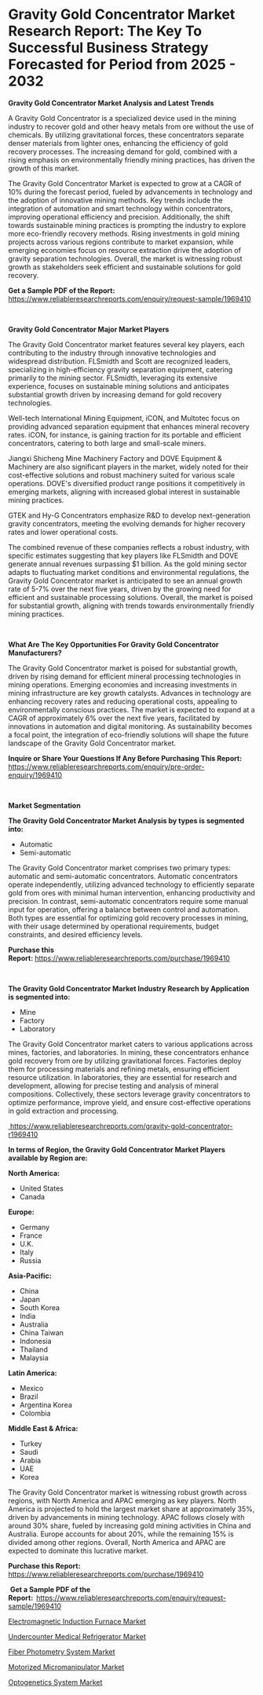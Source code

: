 <p><h1>Gravity Gold Concentrator Market Research Report: The Key To Successful Business Strategy Forecasted for Period from 2025 - 2032</h1></p><p><strong>Gravity Gold Concentrator Market Analysis and Latest Trends</strong></p>
<p><p>A Gravity Gold Concentrator is a specialized device used in the mining industry to recover gold and other heavy metals from ore without the use of chemicals. By utilizing gravitational forces, these concentrators separate denser materials from lighter ones, enhancing the efficiency of gold recovery processes. The increasing demand for gold, combined with a rising emphasis on environmentally friendly mining practices, has driven the growth of this market.</p><p>The Gravity Gold Concentrator Market is expected to grow at a CAGR of 10% during the forecast period, fueled by advancements in technology and the adoption of innovative mining methods. Key trends include the integration of automation and smart technology within concentrators, improving operational efficiency and precision. Additionally, the shift towards sustainable mining practices is prompting the industry to explore more eco-friendly recovery methods. Rising investments in gold mining projects across various regions contribute to market expansion, while emerging economies focus on resource extraction drive the adoption of gravity separation technologies. Overall, the market is witnessing robust growth as stakeholders seek efficient and sustainable solutions for gold recovery.</p></p>
<p><strong>Get a Sample PDF of the Report:&nbsp;</strong> <a href="https://www.reliableresearchreports.com/enquiry/request-sample/1969410?utm_campaign=13&utm_medium=2&utm_source=Github&utm_content=ia&utm_term=20022025&utm_id=gravity-gold-concentrator">https://www.reliableresearchreports.com/enquiry/request-sample/1969410</a></p>
<p>&nbsp;</p>
<p><strong>Gravity Gold Concentrator Major Market Players</strong></p>
<p><p>The Gravity Gold Concentrator market features several key players, each contributing to the industry through innovative technologies and widespread distribution. FLSmidth and Scott are recognized leaders, specializing in high-efficiency gravity separation equipment, catering primarily to the mining sector. FLSmidth, leveraging its extensive experience, focuses on sustainable mining solutions and anticipates substantial growth driven by increasing demand for gold recovery technologies.</p><p>Well-tech International Mining Equipment, iCON, and Multotec focus on providing advanced separation equipment that enhances mineral recovery rates. iCON, for instance, is gaining traction for its portable and efficient concentrators, catering to both large and small-scale miners.</p><p>Jiangxi Shicheng Mine Machinery Factory and DOVE Equipment & Machinery are also significant players in the market, widely noted for their cost-effective solutions and robust machinery suited for various scale operations. DOVE's diversified product range positions it competitively in emerging markets, aligning with increased global interest in sustainable mining practices.</p><p>GTEK and Hy-G Concentrators emphasize R&D to develop next-generation gravity concentrators, meeting the evolving demands for higher recovery rates and lower operational costs. </p><p>The combined revenue of these companies reflects a robust industry, with specific estimates suggesting that key players like FLSmidth and DOVE generate annual revenues surpassing $1 billion. As the gold mining sector adapts to fluctuating market conditions and environmental regulations, the Gravity Gold Concentrator market is anticipated to see an annual growth rate of 5-7% over the next five years, driven by the growing need for efficient and sustainable processing solutions. Overall, the market is poised for substantial growth, aligning with trends towards environmentally friendly mining practices.</p></p>
<p>&nbsp;</p>
<p><strong>What Are The Key Opportunities For Gravity Gold Concentrator Manufacturers?</strong></p>
<p><p>The Gravity Gold Concentrator market is poised for substantial growth, driven by rising demand for efficient mineral processing technologies in mining operations. Emerging economies and increasing investments in mining infrastructure are key growth catalysts. Advances in technology are enhancing recovery rates and reducing operational costs, appealing to environmentally conscious practices. The market is expected to expand at a CAGR of approximately 6% over the next five years, facilitated by innovations in automation and digital monitoring. As sustainability becomes a focal point, the integration of eco-friendly solutions will shape the future landscape of the Gravity Gold Concentrator market.</p></p>
<p><strong>Inquire or Share Your Questions If Any Before Purchasing This Report:</strong> <a href="https://www.reliableresearchreports.com/enquiry/pre-order-enquiry/1969410?utm_campaign=13&utm_medium=2&utm_source=Github&utm_content=ia&utm_term=20022025&utm_id=gravity-gold-concentrator">https://www.reliableresearchreports.com/enquiry/pre-order-enquiry/1969410</a></p>
<p>&nbsp;</p>
<p><strong>Market Segmentation</strong></p>
<p><strong>The Gravity Gold Concentrator Market Analysis by types is segmented into:</strong></p>
<p><ul><li>Automatic</li><li>Semi-automatic</li></ul></p>
<p><p>The Gravity Gold Concentrator market comprises two primary types: automatic and semi-automatic concentrators. Automatic concentrators operate independently, utilizing advanced technology to efficiently separate gold from ores with minimal human intervention, enhancing productivity and precision. In contrast, semi-automatic concentrators require some manual input for operation, offering a balance between control and automation. Both types are essential for optimizing gold recovery processes in mining, with their usage determined by operational requirements, budget constraints, and desired efficiency levels.</p></p>
<p><strong>Purchase this Report:&nbsp;</strong><a href="https://www.reliableresearchreports.com/purchase/1969410?utm_campaign=13&utm_medium=2&utm_source=Github&utm_content=ia&utm_term=20022025&utm_id=gravity-gold-concentrator">https://www.reliableresearchreports.com/purchase/1969410</a></p>
<p>&nbsp;</p>
<p><strong>The Gravity Gold Concentrator Market Industry Research by Application is segmented into:</strong></p>
<p><ul><li>Mine</li><li>Factory</li><li>Laboratory</li></ul></p>
<p><p>The Gravity Gold Concentrator market caters to various applications across mines, factories, and laboratories. In mining, these concentrators enhance gold recovery from ore by utilizing gravitational forces. Factories deploy them for processing materials and refining metals, ensuring efficient resource utilization. In laboratories, they are essential for research and development, allowing for precise testing and analysis of mineral compositions. Collectively, these sectors leverage gravity concentrators to optimize performance, improve yield, and ensure cost-effective operations in gold extraction and processing.</p></p>
<p><a href="https://www.reliableresearchreports.com/gravity-gold-concentrator-r1969410?utm_campaign=13&utm_medium=2&utm_source=Github&utm_content=ia&utm_term=20022025&utm_id=gravity-gold-concentrator">&nbsp;https://www.reliableresearchreports.com/gravity-gold-concentrator-r1969410</a></p>
<p><strong>In terms of Region, the Gravity Gold Concentrator Market Players available by Region are:</strong></p>
<p>
    <p> <strong> North America: </strong>
        <ul>
            <li>United States</li>
            <li>Canada</li>
        </ul>
        </p> 
    <p> <strong> Europe: </strong>
        <ul>
            <li>Germany</li>
            <li>France</li>
            <li>U.K.</li>
            <li>Italy</li>
            <li>Russia</li>
        </ul>
        </p> 
    <p> <strong> Asia-Pacific: </strong>
        <ul>
            <li>China</li>
            <li>Japan</li>
            <li>South Korea</li>
            <li>India</li>
            <li>Australia</li>
            <li>China Taiwan</li>
            <li>Indonesia</li>
            <li>Thailand</li>
            <li>Malaysia</li>
        </ul>
        </p> 
    <p> <strong> Latin America: </strong>
        <ul>
            <li>Mexico</li>
            <li>Brazil</li>
            <li>Argentina Korea</li>
            <li>Colombia</li>
        </ul>
        </p> 
    <p> <strong> Middle East & Africa: </strong>
        <ul>
            <li>Turkey</li>
            <li>Saudi</li>
            <li>Arabia</li>
            <li>UAE</li>
            <li>Korea</li>
        </ul>
    </p>
    </p>
<p><p>The Gravity Gold Concentrator market is witnessing robust growth across regions, with North America and APAC emerging as key players. North America is projected to hold the largest market share at approximately 35%, driven by advancements in mining technology. APAC follows closely with around 30% share, fueled by increasing gold mining activities in China and Australia. Europe accounts for about 20%, while the remaining 15% is divided among other regions. Overall, North America and APAC are expected to dominate this lucrative market.</p></p>
<p><strong>Purchase this Report: </strong><a href="https://www.reliableresearchreports.com/purchase/1969410?utm_campaign=13&utm_medium=2&utm_source=Github&utm_content=ia&utm_term=20022025&utm_id=gravity-gold-concentrator">https://www.reliableresearchreports.com/purchase/1969410</a></p>
<p>&nbsp;<strong>Get a Sample PDF of the Report:&nbsp;&nbsp;</strong><a href="https://www.reliableresearchreports.com/enquiry/request-sample/1969410?utm_campaign=13&utm_medium=2&utm_source=Github&utm_content=ia&utm_term=20022025&utm_id=gravity-gold-concentrator">https://www.reliableresearchreports.com/enquiry/request-sample/1969410</a></p>
<p><strong></strong></p>
<p><p><a href="https://github.com/popupioo/Market-Research-Report-List-1/blob/main/electromagnetic-induction-furnace-market.md?utm_campaign=13&utm_medium=2&utm_source=Github&utm_content=ia&utm_term=20022025&utm_id=gravity-gold-concentrator">Electromagnetic Induction Furnace Market</a></p><p><a href="https://github.com/njockebogris/Market-Research-Report-List-1/blob/main/undercounter-medical-refrigerator-market.md?utm_campaign=13&utm_medium=2&utm_source=Github&utm_content=ia&utm_term=20022025&utm_id=gravity-gold-concentrator">Undercounter Medical Refrigerator Market</a></p><p><a href="https://github.com/abantolemox08/Market-Research-Report-List-1/blob/main/fiber-photometry-system-market.md?utm_campaign=13&utm_medium=2&utm_source=Github&utm_content=ia&utm_term=20022025&utm_id=gravity-gold-concentrator">Fiber Photometry System Market</a></p><p><a href="https://github.com/peddicehle/Market-Research-Report-List-1/blob/main/motorized-micromanipulator-market.md?utm_campaign=13&utm_medium=2&utm_source=Github&utm_content=ia&utm_term=20022025&utm_id=gravity-gold-concentrator">Motorized Micromanipulator Market</a></p><p><a href="https://github.com/ahmalaloanne/Market-Research-Report-List-1/blob/main/optogenetics-system-market.md?utm_campaign=13&utm_medium=2&utm_source=Github&utm_content=ia&utm_term=20022025&utm_id=gravity-gold-concentrator">Optogenetics System Market</a></p></p>